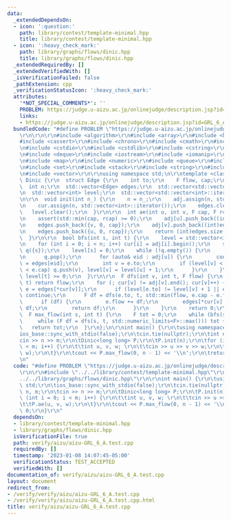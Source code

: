 ```yaml
---
data:
  _extendedDependsOn:
  - icon: ':question:'
    path: library/contest/template-minimal.hpp
    title: library/contest/template-minimal.hpp
  - icon: ':heavy_check_mark:'
    path: library/graphs/flows/dinic.hpp
    title: library/graphs/flows/dinic.hpp
  _extendedRequiredBy: []
  _extendedVerifiedWith: []
  _isVerificationFailed: false
  _pathExtension: cpp
  _verificationStatusIcon: ':heavy_check_mark:'
  attributes:
    '*NOT_SPECIAL_COMMENTS*': ''
    PROBLEM: https://judge.u-aizu.ac.jp/onlinejudge/description.jsp?id=GRL_6_A
    links:
    - https://judge.u-aizu.ac.jp/onlinejudge/description.jsp?id=GRL_6_A
  bundledCode: "#define PROBLEM \"https://judge.u-aizu.ac.jp/onlinejudge/description.jsp?id=GRL_6_A\"\
    \r\n\r\n\r\n#include <algorithm>\r\n#include <array>\r\n#include <bitset>\r\n\
    #include <cassert>\r\n#include <chrono>\r\n#include <cmath>\r\n#include <complex>\r\
    \n#include <cstdio>\r\n#include <cstdlib>\r\n#include <cstring>\r\n#include <ctime>\r\
    \n#include <deque>\r\n#include <iostream>\r\n#include <iomanip>\r\n#include <list>\r\
    \n#include <map>\r\n#include <numeric>\r\n#include <queue>\r\n#include <random>\r\
    \n#include <set>\r\n#include <stack>\r\n#include <string>\r\n#include <unordered_map>\r\
    \n#include <vector>\r\n\r\nusing namespace std;\n\r\ntemplate <class F>\r\nstruct\
    \ Dinic {\r\n  struct Edge {\r\n    int to;\r\n    F flow, cap;\r\n  };\r\n\r\n\
    \  int n;\r\n  std::vector<Edge> edges;\r\n  std::vector<std::vector<int>> adj;\r\
    \n  std::vector<int> level;\r\n  std::vector<std::vector<int>::iterator> cur;\r\
    \n\r\n  void init(int n_) {\r\n    n = n_;\r\n    adj.assign(n, std::vector<int>());\r\
    \n    cur.assign(n, std::vector<int>::iterator());\r\n    edges.clear();\r\n \
    \   level.clear();\r\n  }\r\n\r\n  int ae(int u, int v, F cap, F rcap = 0) {\r\
    \n    assert(std::min(cap, rcap) >= 0);\r\n    adj[u].push_back((int)edges.size());\r\
    \n    edges.push_back({v, 0, cap});\r\n    adj[v].push_back((int)edges.size());\r\
    \n    edges.push_back({u, 0, rcap});\r\n    return (int)edges.size() - 2;\r\n\
    \  }\r\n\r\n  bool bfs(int s, int t) {\r\n    level = std::vector<int>(n, -1);\r\
    \n    for (int i = 0; i < n; i++) cur[i] = adj[i].begin();\r\n    std::queue<int>\
    \ q({s});\r\n    level[s] = 0;\r\n    while (!q.empty()) {\r\n      int u = q.front();\r\
    \n      q.pop();\r\n      for (auto& eid : adj[u]) {\r\n        const Edge& e\
    \ = edges[eid];\r\n        int v = e.to;\r\n        if (level[v] < 0 && e.flow\
    \ < e.cap) q.push(v), level[v] = level[u] + 1;\r\n      }\r\n    }\r\n    return\
    \ level[t] >= 0;\r\n  }\r\n\r\n  F dfs(int v, int t, F flow) {\r\n    if (v ==\
    \ t) return flow;\r\n    for (; cur[v] != adj[v].end(); cur[v]++) {\r\n      Edge&\
    \ e = edges[*cur[v]];\r\n      if (level[e.to] != level[v] + 1 || e.flow == e.cap)\
    \ continue;\r\n      F df = dfs(e.to, t, std::min(flow, e.cap - e.flow));\r\n\
    \      if (df) {\r\n        e.flow += df;\r\n        edges[*cur[v] ^ 1].flow -=\
    \ df;\r\n        return df;\r\n      }\r\n    }\r\n    return 0;\r\n  }\r\n\r\n\
    \  F max_flow(int s, int t) {\r\n    F tot = 0;\r\n    while (bfs(s, t))\r\n \
    \     while (F df = dfs(s, t, std::numeric_limits<F>::max())) tot += df;\r\n \
    \   return tot;\r\n  }\r\n};\n\r\nint main() {\r\n\tusing namespace std;\r\n\t\
    ios_base::sync_with_stdio(false);\r\n\tcin.tie(nullptr);\r\n\tint n, m;\r\n\t\
    cin >> n >> m;\r\n\tDinic<long long> P;\r\n\tP.init(n);\r\n\tfor (int i = 0; i\
    \ < m; i++) {\r\n\t\tint u, v, w; \r\n\t\tcin >> u >> v >> w;\r\n\t\tP.ae(u, v,\
    \ w);\r\n\t}\r\n\tcout << P.max_flow(0, n - 1) << '\\n';\r\n\treturn 0;\r\n}\r\
    \n"
  code: "#define PROBLEM \"https://judge.u-aizu.ac.jp/onlinejudge/description.jsp?id=GRL_6_A\"\
    \r\n\r\n#include \"../../library/contest/template-minimal.hpp\"\r\n#include \"\
    ../../library/graphs/flows/dinic.hpp\"\r\n\r\nint main() {\r\n\tusing namespace\
    \ std;\r\n\tios_base::sync_with_stdio(false);\r\n\tcin.tie(nullptr);\r\n\tint\
    \ n, m;\r\n\tcin >> n >> m;\r\n\tDinic<long long> P;\r\n\tP.init(n);\r\n\tfor\
    \ (int i = 0; i < m; i++) {\r\n\t\tint u, v, w; \r\n\t\tcin >> u >> v >> w;\r\n\
    \t\tP.ae(u, v, w);\r\n\t}\r\n\tcout << P.max_flow(0, n - 1) << '\\n';\r\n\treturn\
    \ 0;\r\n}\r\n"
  dependsOn:
  - library/contest/template-minimal.hpp
  - library/graphs/flows/dinic.hpp
  isVerificationFile: true
  path: verify/aizu/aizu-GRL_6_A.test.cpp
  requiredBy: []
  timestamp: '2023-01-08 14:07:45-05:00'
  verificationStatus: TEST_ACCEPTED
  verifiedWith: []
documentation_of: verify/aizu/aizu-GRL_6_A.test.cpp
layout: document
redirect_from:
- /verify/verify/aizu/aizu-GRL_6_A.test.cpp
- /verify/verify/aizu/aizu-GRL_6_A.test.cpp.html
title: verify/aizu/aizu-GRL_6_A.test.cpp
---
```

